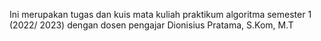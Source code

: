 Ini merupakan tugas dan kuis mata kuliah praktikum algoritma semester 1 (2022/ 2023) dengan dosen pengajar Dionisius Pratama, S.Kom, M.T
